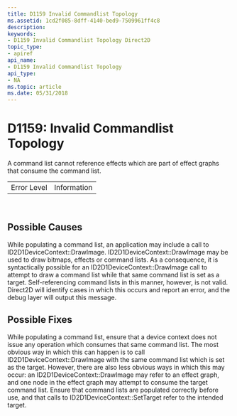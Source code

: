 ```yaml
---
title: D1159 Invalid Commandlist Topology
ms.assetid: 1cd2f085-8dff-4140-bed9-7509961ff4c8
description: 
keywords:
- D1159 Invalid Commandlist Topology Direct2D
topic_type:
- apiref
api_name:
- D1159 Invalid Commandlist Topology
api_type:
- NA
ms.topic: article
ms.date: 05/31/2018
---
```


# D1159: Invalid Commandlist Topology

A command list cannot reference effects which are part of effect graphs that consume the command list.



|             |             |
|-------------|-------------|
| Error Level | Information |



 

## Possible Causes

While populating a command list, an application may include a call to ID2D1DeviceContext::DrawImage. ID2D1DeviceContext::DrawImage may be used to draw bitmaps, effects or command lists. As a consequence, it is syntactically possible for an ID2D1DeviceContext::DrawImage call to attempt to draw a command list while that same command list is set as a target. Self-referencing command lists in this manner, however, is not valid. Direct2D will identify cases in which this occurs and report an error, and the debug layer will output this message.

## Possible Fixes

While populating a command list, ensure that a device context does not issue any operation which consumes that same command list. The most obvious way in which this can happen is to call ID2D1DeviceContext::DrawImage with the same command list which is set as the target. However, there are also less obvious ways in which this may occur: an ID2D1DeviceContext::DrawImage may refer to an effect graph, and one node in the effect graph may attempt to consume the target command list. Ensure that command lists are populated correctly before use, and that calls to ID2D1DeviceContext::SetTarget refer to the intended target.

 

 




